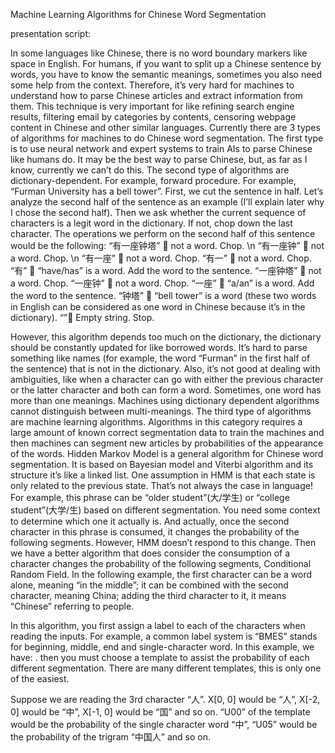 Machine Learning Algorithms for Chinese Word Segmentation

presentation script:

In some languages like Chinese, there is no word boundary markers like space in English. For humans, if you want to split up a Chinese sentence by words, you have to know the semantic meanings, sometimes you also need some help from the context. Therefore, it’s very hard for machines to understand how to parse Chinese articles and extract information from them. This technique is very important for like refining search engine results, filtering email by categories by contents, censoring webpage content in Chinese and other similar languages.
Currently there are 3 types of algorithms for machines to do Chinese word segmentation. The first type is to use neural network and expert systems to train AIs to parse Chinese like humans do. It may be the best way to parse Chinese, but, as far as I know, currently we can’t do this. 
The second type of algorithms are dictionary-dependent. For example, forward procedure. For example, “Furman University has a bell tower”. First, we cut the sentence in half. Let’s analyze the second half of the sentence as an example (I’ll explain later why I chose the second half). Then we ask whether the current sequence of characters is a legit word in the dictionary. If not, chop down the last character. The operations we perform on the second half of this sentence would be the following:
“有一座钟塔”  not a word. Chop. \n
“有一座钟”  not a word. Chop. \n
“有一座”  not a word. Chop.
“有一”  not a word. Chop.
“有”  “have/has” is a word. Add the word to the sentence.
“一座钟塔”  not a word. Chop.
“一座钟”  not a word. Chop.
“一座”  “a/an” is a word. Add the word to the sentence.
“钟塔”  “bell tower” is a word (these two words in English can be considered as one word in Chinese because it’s in the dictionary).
“” Empty string. Stop.
 
However, this algorithm depends too much on the dictionary, the dictionary should be constantly updated for like borrowed words. It’s hard to parse something like names (for example, the word “Furman” in the first half of the sentence) that is not in the dictionary. Also, it’s not good at dealing with ambiguities, like when a character can go with either the previous character or the latter character and both can form a word. Sometimes, one word has more than one meanings. Machines using dictionary dependent algorithms cannot distinguish between multi-meanings.
The third type of algorithms are machine learning algorithms. Algorithms in this category requires a large amount of known correct segmentation data to train the machines and then machines can segment new articles by probabilities of the appearance of the words. Hidden Markov Model is a general algorithm for Chinese word segmentation. It is based on Bayesian model and Viterbi algorithm and its structure it’s like a linked list. One assumption in HMM is that each state is only related to the previous state. That’s not always the case in language! For example, this phrase can be “older student”(大/学生) or “college student”(大学/生) based on different segmentation. You need some context to determine which one it actually is. And actually, once the second character in this phrase is consumed, it changes the probability of the following segments. However, HMM doesn’t respond to this change.
Then we have a better algorithm that does consider the consumption of a character changes the probability of the following segments, Conditional Random Field. In the following example, the first character can be a word alone, meaning “in the middle”; it can be combined with the second character, meaning China; adding the third character to it, it means “Chinese” referring to people. 
 
In this algorithm, you first assign a label to each of the characters when reading the inputs. For example, a common label system is “BMES” stands for beginning, middle, end and single-character word. In this example, we have:
 .
 then you must choose a template to assist the probability of each different segmentation. There are many different templates, this is only one of the easiest. 
 
Suppose we are reading the 3rd character “人”. X[0, 0] would be “人”, X[-2, 0] would be “中”, X[-1, 0] would be “国” and so on. “U00” of the template would be the probability of the single character word “中”, “U05” would be the probability of the trigram “中国人” and so on. 
